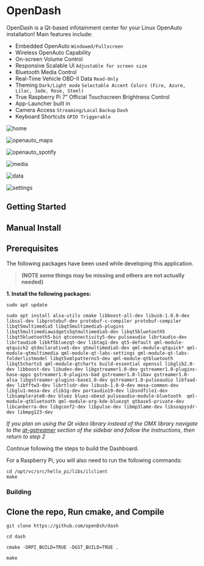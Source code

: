 # OpenDash

OpenDash is a Qt-based infotainment center for your Linux OpenAuto installation!
Main features include:

*	Embedded OpenAuto `Windowed/Fullscreen`
*	Wireless OpenAuto Capability
*	On-screen Volume Control
*	Responsive Scalable UI `Adjustable for screen size`
*	Bluetooth Media Control
*	Real-Time Vehicle OBD-II Data `Read-Only`
*	Theming `Dark/Light mode` `Selectable Accent Colors (Fire, Azure, Lilac, Jade, Rose, Steel)`
*	True Raspberry Pi 7” Official Touchscreen Brightness Control
*	App-Launcher built in
*	Camera Access `Streaming/Local` `Backup` `Dash`
*	Keyboard Shortcuts `GPIO Triggerable`

![home](https://github.com/robert5974/intelligent-auto/blob/master/docs/imgs/home.png)

![openauto_maps](https://github.com/robert5974/dash/blob/develop/docs/imgs/IA_openauto_tab_USB_connectedmaps.png)

![openauto_spotify](https://github.com/robert5974/intelligent-auto/blob/master/docs/imgs/openauto_spotify.png)

![media](https://github.com/robert5974/intelligent-auto/blob/master/docs/imgs/media.png)

![data](https://github.com/robert5974/intelligent-auto/blob/master/docs/imgs/data.png)

![settings](https://github.com/robert5974/intelligent-auto/blob/master/docs/imgs/settings.png)

## Getting Started


## Manual Install

## Prerequisites

The following packages have been used while developing this application.
> **(NOTE some things may be missing and others are not actually needed)**

**1. Install the following packages:**

```
sudo apt update

sudo apt install alsa-utils cmake libboost-all-dev libusb-1.0.0-dev libssl-dev libprotobuf-dev protobuf-c-compiler protobuf-compiler libqt5multimedia5 libqt5multimedia5-plugins libqt5multimediawidgets5qtmultimedia5-dev libqt5bluetooth5 libqt5bluetooth5-bin qtconnectivity5-dev pulseaudio librtaudio-dev librtaudio6 libkf5bluezqt-dev libtag1-dev qt5-default qml-module-qtquick2 qtdeclarative5-dev qtmultimedia5-dev qml-module-qtquick* qml-module-qtmultimedia qml-module-qt-labs-settings qml-module-qt-labs-folderlistmodel libqt5xmlpatterns5-dev qml-module-qtbluetooth libqt5charts5 qml-module-qtcharts build-essential openssl libglib2.0-dev libboost-dev libudev-dev libgstreamer1.0-dev gstreamer1.0-plugins-base-apps gstreamer1.0-plugins-bad gstreamer1.0-libav gstreamer1.0-alsa libgstreamer-plugins-base1.0-dev gstreamer1.0-pulseaudio libfaad-dev libfftw3-dev librtlsdr-dev libusb-1.0-0-dev mesa-common-dev libglu1-mesa-dev zlib1g-dev portaudio19-dev libsndfile1-dev libsamplerate0-dev bluez bluez-obexd pulseaudio-module-bluetooth  qml-module-qtbluetooth qml-module-org-kde-bluezqt qtbase5-private-dev libcanberra-dev libgconf2-dev libpulse-dev libmp3lame-dev libsoapysdr-dev libmpg123-dev
```

_If you plan on using the Qt video library instead of the OMX library navigate to the [qt-gstreamer](https://github.com/robert5974/intelligent-auto/wiki/qt-gstreamer) section of the sidebar and follow the instructions, then return to step 2_

Continue following the steps to build the Dashboard.

For a Raspberry Pi, you will also need to run the following commands:
```
cd /opt/vc/src/hello_pi/libs/ilclient
make
```

### Building

## Clone the repo, Run cmake, and Compile
```
git clone https://github.com/openDsh/dash

cd dash

cmake -DRPI_BUILD=TRUE -DGST_BUILD=TRUE .

make
```


